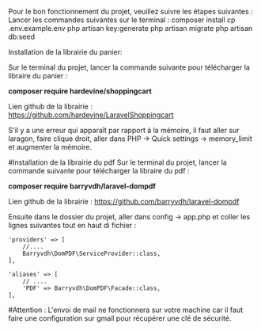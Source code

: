 Pour le bon fonctionnement du projet, veuillez suivre les étapes suivantes :
Lancer les commandes suivantes sur le terminal :
    composer install
    cp .env.example.env
    php artisan key:generate
    php artisan migrate
    php artisan db:seed
    
Installation de la librairie du panier: 

Sur le terminal du projet, lancer la commande suivante pour télécharger la libraire du panier : 

<strong>composer require hardevine/shoppingcart</strong>

Lien github de la librairie : https://github.com/hardevine/LaravelShoppingcart 

S'il y a une erreur qui apparaît par rapport à la mémoire, il faut aller sur laragon, faire clique droit, aller dans PHP -> Quick settings -> memory_limit et augmenter la mémoire.

#Installation de la librairie du pdf
Sur le terminal du projet, lancer la commande suivante pour télécharger la libraire du pdf : 

<strong>composer require barryvdh/laravel-dompdf</strong>

Lien github de la librairie : https://github.com/barryvdh/laravel-dompdf

Ensuite dans le dossier du projet, aller dans config -> app.php et coller les lignes suivantes tout en haut di fichier : 

    'providers' => [
        //....
        Barryvdh\DomPDF\ServiceProvider::class,
    ],
      
    'aliases' => [
        // ....
        'PDF' => Barryvdh\DomPDF\Facade::class,
    ],


#Attention : L'envoi de mail ne fonctionnera sur votre machine car il faut faire une configuration sur gmail pour récupérer une clé de sécurité.
